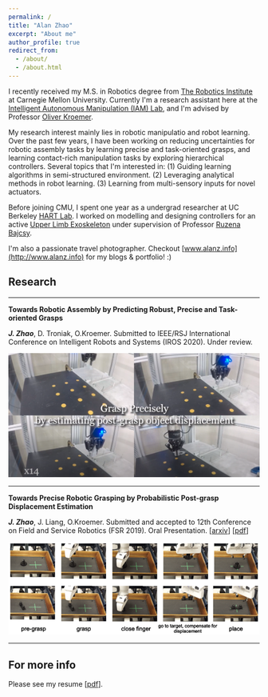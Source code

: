 ```yaml
---
permalink: /
title: "Alan Zhao"
excerpt: "About me"
author_profile: true
redirect_from: 
  - /about/
  - /about.html
---
```


I recently received my M.S. in Robotics degree from [The Robotics Institute](https://www.ri.cmu.edu/) at Carnegie Mellon University. Currently I'm a research assistant here at the [Intelligent Autonomous Manipulation (IAM) Lab](https://labs.ri.cmu.edu/iam/), and I'm advised by Professor [Oliver Kroemer](https://www.ri.cmu.edu/ri-faculty/oliver-kroemer/).

My research interest mainly lies in robotic manipulatio and robot learning. 
Over the past few years, I have been working on reducing uncertainties for robotic assembly tasks by learning precise and task-oriented grasps, and learning contact-rich manipulation tasks by exploring hierarchical controllers.
Several topics that I'm interested in:
(1) Guiding learning algorithms in semi-structured environment.
(2) Leveraging analytical methods in robot learning.
(3) Learning from multi-sensory inputs for novel actuators.

Before joining CMU, I spent one year as a undergrad researcher at UC Berkeley [HART Lab](http://hart.berkeley.edu/). 
I worked on modelling and designing controllers for an active [Upper Limb Exoskeleton](http://hart.berkeley.edu/exoskeletons.html) under supervision of Professor [Ruzena Bajcsy](https://people.eecs.berkeley.edu/~bajcsy/).

I'm also a passionate travel photographer. Checkout [www.alanz.info](http://www.alanz.info) for my blogs & portfolio! :)

## Research

<hr style="height:2px;border-width:0;color:gray;background-color:gray">

**Towards Robotic Assembly by Predicting Robust, Precise and Task-oriented Grasps**

***J. Zhao***, D. Troniak, O.Kroemer. Submitted to IEEE/RSJ International Conference on Intelligent Robots and Systems (IROS 2020). Under review.

  ![IROS2020](/images/IROS2020.png)

<hr style="height:2px;border-width:0;color:gray;background-color:gray">

**Towards Precise Robotic Grasping by Probabilistic Post-grasp Displacement Estimation**

***J. Zhao***, J. Liang, O.Kroemer. Submitted and accepted to 12th Conference on Field and Service Robotics (FSR 2019). Oral Presentation. [[arxiv](https://arxiv.org/abs/1909.02129)] [[pdf](/files/FSR19.pdf)]

![FSR2019](/images/FSR2019.png)

<hr style="height:2px;border-width:0;color:gray;background-color:gray">

For more info
------
Please see my resume [[pdf](/files/resume.pdf)].
